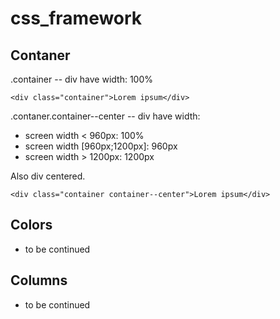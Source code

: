 # css_framework

## Contaner
.container -- div have width: 100%
```
<div class="container">Lorem ipsum</div>
```

.contaner.container--center -- div have width:
* screen width < 960px: 100%
* screen width [960px;1200px]: 960px
* screen width > 1200px: 1200px

Also div centered.
```
<div class="container container--center">Lorem ipsum</div>
```
## Colors
- to be continued

## Columns
- to be continued
